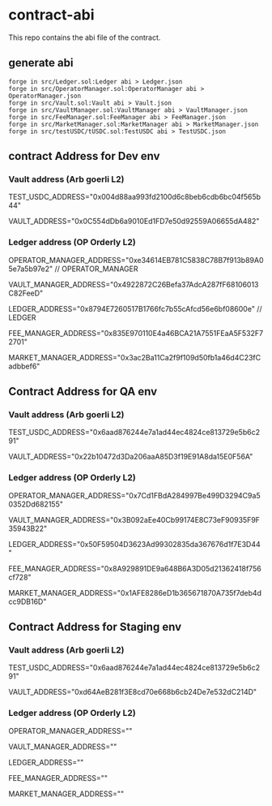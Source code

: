 # contract-abi
This repo contains the abi file of the contract.

## generate abi
```
forge in src/Ledger.sol:Ledger abi > Ledger.json
forge in src/OperatorManager.sol:OperatorManager abi > OperatorManager.json
forge in src/Vault.sol:Vault abi > Vault.json
forge in src/VaultManager.sol:VaultManager abi > VaultManager.json
forge in src/FeeManager.sol:FeeManager abi > FeeManager.json
forge in src/MarketManager.sol:MarketManager abi > MarketManager.json
forge in src/testUSDC/tUSDC.sol:TestUSDC abi > TestUSDC.json
```

## contract Address for Dev env

### Vault address (Arb goerli L2)

TEST_USDC_ADDRESS="0x004d88aa993fd2100d6c8beb6cdb6bc04f565b44"

VAULT_ADDRESS="0x0C554dDb6a9010Ed1FD7e50d92559A06655dA482"

### Ledger address (OP Orderly L2)

OPERATOR_MANAGER_ADDRESS="0xe34614EB781C5838C78B7f913b89A05e7a5b97e2" // OPERATOR_MANAGER

VAULT_MANAGER_ADDRESS="0x4922872C26Befa37AdcA287fF68106013C82FeeD"

LEDGER_ADDRESS="0x8794E7260517B1766fc7b55cAfcd56e6bf08600e" // LEDGER

FEE_MANAGER_ADDRESS="0x835E970110E4a46BCA21A7551FEaA5F532F72701"

MARKET_MANAGER_ADDRESS="0x3ac2Ba11Ca2f9f109d50fb1a46d4C23fCadbbef6"

## Contract Address for QA env

### Vault address (Arb goerli L2)

TEST_USDC_ADDRESS="0x6aad876244e7a1ad44ec4824ce813729e5b6c291"

VAULT_ADDRESS="0x22b10472d3Da206aaA85D3f19E91A8da15E0F56A"

### Ledger address (OP Orderly L2)

OPERATOR_MANAGER_ADDRESS="0x7Cd1FBdA284997Be499D3294C9a50352Dd682155"

VAULT_MANAGER_ADDRESS="0x3B092aEe40Cb99174E8C73eF90935F9F35943B22"

LEDGER_ADDRESS="0x50F59504D3623Ad99302835da367676d1f7E3D44"

FEE_MANAGER_ADDRESS="0x8A929891DE9a648B6A3D05d21362418f756cf728"

MARKET_MANAGER_ADDRESS="0x1AFE8286eD1b365671870A735f7deb4dcc9DB16D"

## Contract Address for Staging env

### Vault address (Arb goerli L2)

TEST_USDC_ADDRESS="0x6aad876244e7a1ad44ec4824ce813729e5b6c291"

VAULT_ADDRESS="0xd64AeB281f3E8cd70e668b6cb24De7e532dC214D"

### Ledger address (OP Orderly L2)

OPERATOR_MANAGER_ADDRESS=""

VAULT_MANAGER_ADDRESS=""

LEDGER_ADDRESS=""

FEE_MANAGER_ADDRESS=""

MARKET_MANAGER_ADDRESS=""


